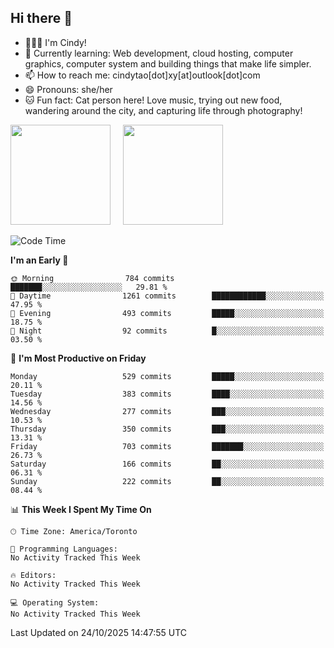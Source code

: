 ## Hi there 👋

<!--
**xinyue296/xinyue296** is a ✨ _special_ ✨ repository because its `README.md` (this file) appears on your GitHub profile.

Here are some ideas to get you started:

- 🔭 I’m currently working on ...
- 🌱 I’m currently learning ...
- 👯 I’m looking to collaborate on ...
- 🤔 I’m looking for help with ...
- 💬 Ask me about ...
- 📫 How to reach me: ...
- 😄 Pronouns: ...
- ⚡ Fun fact: ...
-->
- 👩🏻‍💻 I'm Cindy!
- 🌱 Currently learning: Web development, cloud hosting, computer graphics, computer system and building things that make life simpler.
- 📫 How to reach me: cindytao[dot]xy[at]outlook[dot]com
- 😄 Pronouns: she/her
- 🐱 Fun fact: Cat person here! Love music, trying out new food, wandering around the city, and capturing life through photography!

<!--Github Status: start-->
<div align="left">
  <img height="160em" src="https://github-readme-stats-topaz-two-25.vercel.app/api?username=xinyue296&theme=react&show_icons=true&count_private=true&include_orgs=true&hide=contribs,issues" />
    &nbsp;&nbsp;&nbsp;
  <img height="160em" src="https://github-readme-stats-cindy-taos-projects.vercel.app/api/top-langs/?username=xinyue296&theme=react&count_private=true&include_orgs=true&layout=compact" />
</div>
<!-- Github Status: end-->

<!--START_SECTION:waka-->
![Code Time](http://img.shields.io/badge/Code%20Time-294%20hrs%2036%20mins-blue)

**I'm an Early 🐤** 

```text
🌞 Morning                784 commits         ███████░░░░░░░░░░░░░░░░░░   29.81 % 
🌆 Daytime                1261 commits        ████████████░░░░░░░░░░░░░   47.95 % 
🌃 Evening                493 commits         █████░░░░░░░░░░░░░░░░░░░░   18.75 % 
🌙 Night                  92 commits          █░░░░░░░░░░░░░░░░░░░░░░░░   03.50 % 
```
📅 **I'm Most Productive on Friday** 

```text
Monday                   529 commits         █████░░░░░░░░░░░░░░░░░░░░   20.11 % 
Tuesday                  383 commits         ████░░░░░░░░░░░░░░░░░░░░░   14.56 % 
Wednesday                277 commits         ███░░░░░░░░░░░░░░░░░░░░░░   10.53 % 
Thursday                 350 commits         ███░░░░░░░░░░░░░░░░░░░░░░   13.31 % 
Friday                   703 commits         ███████░░░░░░░░░░░░░░░░░░   26.73 % 
Saturday                 166 commits         ██░░░░░░░░░░░░░░░░░░░░░░░   06.31 % 
Sunday                   222 commits         ██░░░░░░░░░░░░░░░░░░░░░░░   08.44 % 
```


📊 **This Week I Spent My Time On** 

```text
🕑︎ Time Zone: America/Toronto

💬 Programming Languages: 
No Activity Tracked This Week

🔥 Editors: 
No Activity Tracked This Week

💻 Operating System: 
No Activity Tracked This Week
```


 Last Updated on 24/10/2025 14:47:55 UTC
<!--END_SECTION:waka-->
